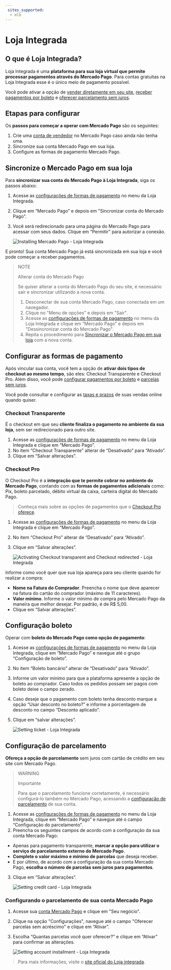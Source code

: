```yaml
---
 sites_supported:
  - mlb
---
```


# Loja Integrada

## O que é Loja Integrada?

Loja Integrada é uma **plataforma para sua loja virtual que permite processar pagamentos através do Mercado Pago**. Para contas gratuitas na Loja Integrada esse é o único meio de pagamento possível.

Você pode ativar a opção de [vender diretamente em seu site](#bookmark_configurar_as_formas_de_pagamento), [receber pagamentos por boleto](#bookmark_configuração_boleto) e [oferecer parcelamento sem juros](#bookmark_configuração_de_parcelamento).

## Etapas para configurar

Os **passos para começar a operar com Mercado Pago** são os seguintes:

1. Crie uma [conta de vendedor](https://www.mercadopago.com.br/activities) no Mercado Pago caso ainda não tenha uma.
2. Sincronize sua conta Mercado Pago em sua loja.
3. Configure as formas de pagamento Mercado Pago.

## Sincronize o Mercado Pago em sua loja

Para **sincronizar sua conta do Mercado Pago à Loja Integrada**, siga os passos abaixo:

1. Acesse as [configurações de formas de pagamento](https://app.lojaintegrada.com.br/painel/configuracao/pagamento/listar) no menu da Loja Integrada.
2. Clique em “Mercado Pago” e depois em "Sincronizar conta do Mercado Pago”.
3. Você será redirecionado para uma página do Mercado Pago para acessar com seus dados. Clique em “Permitir” para autorizar a conexão.


    ![Installing Mercado Pago - Loja Integrada](/images/lojaintegrada/lojaintegrada-connect-1.gif)


E pronto! Sua conta Mercado Pago já está sincronizada em sua loja e você pode começar a receber pagamentos.


> NOTE
>
> Alterar conta do Mercado Pago
>
> Se quiser alterar a conta do Mercado Pago do seu site, é necessário sair e sincronizar utilizando a nova conta.
> 1. Desconectar de sua conta Mercado Pago, caso conectada em um navegador.
> 2. Clique no "Menu de opções" e depois em "Sair".
> 3. Acesse as [configurações de formas de pagamento](https://app.lojaintegrada.com.br/painel/configuracao/pagamento/listar) no menu da Loja Integrada e clique em “Mercado Pago” e depois em "Dessincronizar conta do Mercado Pago".
> 4. Repita o procedimento para [Sincronizar o Mercado Pago em sua loja](#bookmark_sincronize_o_mercado_pago_em_sua_loja) com a nova conta.

## Configurar as formas de pagamento

Após vincular sua conta, você tem a opção de **ativar dois tipos de checkout ao mesmo tempo**, são eles: Checkout Transparente e Checkout Pro. Além disso, você pode [configurar pagamentos por boleto](#bookmark_configuração_boleto) e [parcelas sem juros](#bookmark_configuração_de_parcelamento).

Você pode consultar e configurar as [taxas e prazos](https://www.mercadopago.com.br/settings/release-options) de suas vendas online quando quiser.

### Checkout Transparente

É o checkout em que seu **cliente finaliza o pagamento no ambiente da sua loja**, sem ser redirecionado para outro site.

1. Acesse as [configurações de formas de pagamento](https://app.lojaintegrada.com.br/painel/configuracao/pagamento/listar) no menu da Loja Integrada e clique em “Mercado Pago”.
2. No item “Checkout Transparente” alterar de “Desativado” para “Ativado”.
3. Clique em “Salvar alterações”.

### Checkout Pro

O Checkout Pro é a **integração que te permite cobrar no ambiente do Mercado Pago**, contando com as **formas de pagamentos adicionais** como: Pix, boleto parcelado, débito virtual da caixa, carteira digital do Mercado Pago.

> Conheça mais sobre as opções de pagamentos que o [Checkout Pro oferece](https://conteudo.mercadopago.com.br/o-que-e-o-checkout-mercado-pago).

1. Acesse as [configurações de formas de pagamento](https://app.lojaintegrada.com.br/painel/configuracao/pagamento/listar) no menu da Loja Integrada e clique em “Mercado Pago”.
2. No item “Checkout Pro” alterar de “Desativado” para “Ativado”.
3. Clique em “Salvar alterações”.


    ![Activating Checkout transparent and Checkout redirected - Loja Integrada](/images/lojaintegrada/lojaintegrada-checkout-1.gif)


Informe como você quer que sua loja apareça para seu cliente quando for realizar a compra:

- **Nome na Fatura do Comprador**. Preencha o nome que deve aparecer na fatura do cartão do comprador (máximo de 11 caracteres).
- **Valor mínimo**. Informe o valor mínimo de compra pelo Mercado Pago da maneira que melhor desejar. Por padrão, é de R$ 5,00.
- Clique em “Salvar alterações”.

## Configuração boleto

Operar com **boleto do Mercado Pago como opção de pagamento**:

1. Acesse as [configurações de formas de pagamento](https://app.lojaintegrada.com.br/painel/configuracao/pagamento/listar) no menu da Loja Integrada, clique em “Mercado Pago” e navegue até o grupo “Configuração de boleto”.
2. No item “Boleto bancário” alterar de “Desativado” para “Ativado”.
3. Informe um valor mínimo para que a plataforma apresente a opção de boleto ao comprador. Caso todos os pedidos possam ser pagos com boleto deixe o campo zerado.
4. Caso deseje que o pagamento com boleto tenha desconto marque a opção “Usar desconto no boleto?” e informe a porcentagem de desconto no campo “Desconto aplicado”.
5. Clique em “salvar alterações”.


    ![Setting ticket - Loja Integrada](/images/lojaintegrada/lojaintegrada-ticket-1.gif)


## Configuração de parcelamento

**Ofereça a opção de parcelamento** sem juros com cartão de crédito em seu site com Mercado Pago.

> WARNING
>
> Importante
>
> Para que o parcelamento funcione corretamente, é necessário configurá-lo também no Mercado Pago, acessando a [configuração de parcelamento](#bookmark_configurando_o_parcelamento_de_sua_conta_mercado_pago) de sua conta.

1. Acesse as [configurações de formas de pagamento](https://app.lojaintegrada.com.br/painel/configuracao/pagamento/listar) no menu da Loja Integrada, clique em “Mercado Pago” e navegue até o campo “Configuração do parcelamento”.
2. Preencha os seguintes campos de acordo com a configuração da sua conta Mercado Pago:
  - Apenas para pagamento transparente, **marcar a opção para utilizar o serviço de parcelamento externo do Mercado Pago**.
  - **Complete o valor máximo e mínimo de parcelas** que deseja receber.
  - E por último, de acordo com a configuração da sua conta Mercado Pago, **escolha o número de parcelas sem juros para pagamentos**.
3. Clique em “Salvar alterações”.


    ![Setting credit card - Loja Integrada](/images/lojaintegrada/lojaintegrada-credit-card-1.gif)


### Configurando o parcelamento de sua conta Mercado Pago

1. Acesse sua [conta Mercado Pago](https://www.mercadopago.com.br/business) e clique em "Seu negócio".
2. Clique na opção "Configurações", navegue até o campo "Oferecer parcelas sem acréscimo" e clique em “Ativar”.
3. Escolha “Quantas parcelas você quer oferecer?” e clique em “Ativar” para confirmar as alterações.


	![Setting account installment - Loja Integrada](/images/lojaintegrada/lojaintegrada-account-installment-1.gif)


> Para mais informações, visite o [site oficial do Loja integrada](https://lojaintegrada.com.br/).
